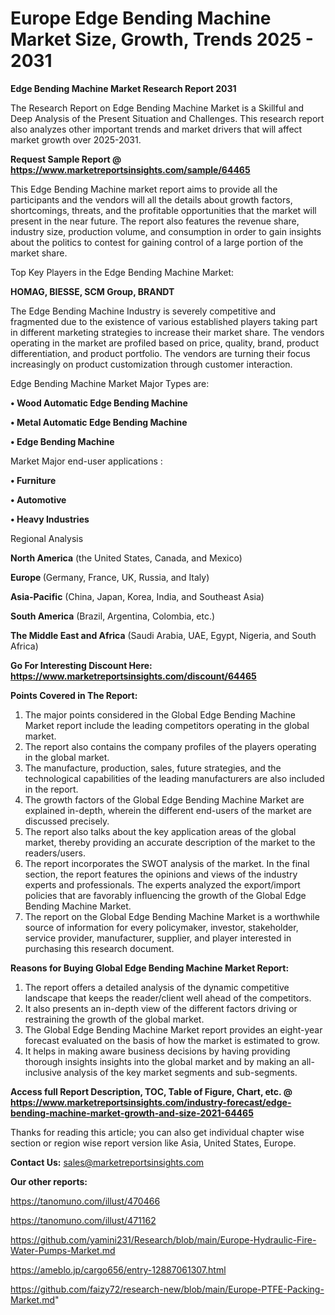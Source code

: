 # Europe Edge Bending Machine Market Size, Growth, Trends 2025 - 2031

<strong>Edge Bending Machine Market Research Report 2031</strong>

The Research Report on Edge Bending Machine Market is a Skillful and Deep Analysis of the Present Situation and Challenges. This research report also analyzes other important trends and market drivers that will affect market growth over 2025-2031.

<strong>Request Sample Report @ <a href=https://www.marketreportsinsights.com/sample/64465>https://www.marketreportsinsights.com/sample/64465</a></strong>

This Edge Bending Machine market report aims to provide all the participants and the vendors will all the details about growth factors, shortcomings, threats, and the profitable opportunities that the market will present in the near future. The report also features the revenue share, industry size, production volume, and consumption in order to gain insights about the politics to contest for gaining control of a large portion of the market share.

Top Key Players in the Edge Bending Machine Market:

<strong>HOMAG, BIESSE, SCM Group, BRANDT</strong>

The Edge Bending Machine Industry is severely competitive and fragmented due to the existence of various established players taking part in different marketing strategies to increase their market share. The vendors operating in the market are profiled based on price, quality, brand, product differentiation, and product portfolio. The vendors are turning their focus increasingly on product customization through customer interaction.

Edge Bending Machine Market Major Types are:

<strong>• Wood Automatic Edge Bending Machine

• Metal Automatic Edge Bending Machine

• Edge Bending Machine</strong>

Market Major end-user applications :

<strong>• Furniture

• Automotive

• Heavy Industries</strong>

Regional Analysis

</u><strong><b>North America</b></strong> (the United States, Canada, and Mexico)

<strong><b>Europe </b></strong>(Germany, France, UK, Russia, and Italy)

<strong><b>Asia-Pacific</b></strong> (China, Japan, Korea, India, and Southeast Asia)

<strong><b>South America</b></strong> (Brazil, Argentina, Colombia, etc.)

<strong><b>The Middle East and Africa</b></strong> (Saudi Arabia, UAE, Egypt, Nigeria, and South Africa)

<strong>Go For Interesting Discount Here: <a href=https://www.marketreportsinsights.com/discount/64465>https://www.marketreportsinsights.com/discount/64465</a></strong>

<strong>Points Covered in The Report:</strong>
<ol>
  <li>The major points considered in the Global Edge Bending Machine Market report include the leading competitors operating in the global market.</li>
  <li>The report also contains the company profiles of the players operating in the global market.</li>
  <li>The manufacture, production, sales, future strategies, and the technological capabilities of the leading manufacturers are also included in the report.</li>
  <li>The growth factors of the Global Edge Bending Machine Market are explained in-depth, wherein the different end-users of the market are discussed precisely.</li>
  <li>The report also talks about the key application areas of the global market, thereby providing an accurate description of the market to the readers/users.</li>
  <li>The report incorporates the SWOT analysis of the market. In the final section, the report features the opinions and views of the industry experts and professionals. The experts analyzed the export/import policies that are favorably influencing the growth of the Global Edge Bending Machine Market.</li>
  <li>The report on the Global Edge Bending Machine Market is a worthwhile source of information for every policymaker, investor, stakeholder, service provider, manufacturer, supplier, and player interested in purchasing this research document.</li>
</ol>
<strong>Reasons for Buying Global Edge Bending Machine Market Report:</strong>

<ol>
  <li>The report offers a detailed analysis of the dynamic competitive landscape that keeps the reader/client well ahead of the competitors.</li>
  <li>It also presents an in-depth view of the different factors driving or restraining the growth of the global market.</li>
  <li>The Global Edge Bending Machine Market report provides an eight-year forecast evaluated on the basis of how the market is estimated to grow.</li>
  <li>It helps in making aware business decisions by having providing thorough insights insights into the global market and by making an all-inclusive analysis of the key market segments and sub-segments.</li>
</ol>
<strong>Access full Report Description, TOC, Table of Figure, Chart, etc. @ <a href=https://www.marketreportsinsights.com/industry-forecast/edge-bending-machine-market-growth-and-size-2021-64465>https://www.marketreportsinsights.com/industry-forecast/edge-bending-machine-market-growth-and-size-2021-64465</a></strong>


Thanks for reading this article; you can also get individual chapter wise section or region wise report version like Asia, United States, Europe.

<strong>Contact Us:</strong>
sales@marketreportsinsights.com

<strong>Our other reports:</strong>

<a href=https://tanomuno.com/illust/470466>https://tanomuno.com/illust/470466</a>

<a href=https://tanomuno.com/illust/471162>https://tanomuno.com/illust/471162</a>

<a href=https://github.com/yamini231/Research/blob/main/Europe-Hydraulic-Fire-Water-Pumps-Market.md>https://github.com/yamini231/Research/blob/main/Europe-Hydraulic-Fire-Water-Pumps-Market.md</a>

<a href=https://ameblo.jp/cargo656/entry-12887061307.html>https://ameblo.jp/cargo656/entry-12887061307.html</a>

<a href=https://github.com/faizy72/research-new/blob/main/Europe-PTFE-Packing-Market.md>https://github.com/faizy72/research-new/blob/main/Europe-PTFE-Packing-Market.md</a>"
